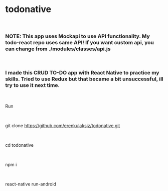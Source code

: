 # todonative

<br/>

### NOTE: This app uses Mockapi to use API functionality. My todo-react repo uses same API! If you want custom api, you can change from ./modules/classes/api.js

<br/>

### I made this CRUD TO-DO app with React Native to practice my skills. Tried to use Redux but that became a bit unsuccessful, ill try to use it next time.

<br/>

Run

<br/>

git clone https://github.com/erenkulaksiz/todonative.git

<br/>

cd todonative

<br/>

npm i

<br/>

react-native run-android
